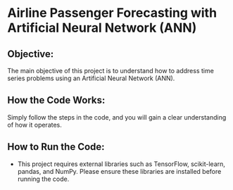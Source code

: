# Airline Passenger Forecasting with  Artificial Neural Network (ANN)

## Objective:
The main objective of this project is to understand how to address time series problems using an Artificial Neural Network (ANN).

## How the Code Works:
Simply follow the steps in the code, and you will gain a clear understanding of how it operates.

## How to Run the Code:
- This project requires external libraries such as TensorFlow, scikit-learn, pandas, and NumPy. Please ensure these libraries are installed before running the code.


